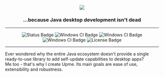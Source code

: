 <!-- Logo and description -->
<div align="center">
    <img src="https://github.com/user-attachments/assets/8de39442-70e1-4f33-b5e9-873211afd678"/>
    <!--h3 align="center">Effortless self-updates for Java desktop applications</h3-->
    <h3 align="center">...because Java desktop development isn't dead</h3>
</div>

<!-- Badges -->

---

<div align="center">
    <img alt="Status Badge" src="https://img.shields.io/badge/Status-Design phase-yellow"/>
    <img alt="Windows CI Badge" src="https://github.com/olepoeschl/Upme/actions/workflows/ci-windows.yml/badge.svg?branch=main"/>
    <img alt="Windows CI Badge" src="https://github.com/olepoeschl/Upme/actions/workflows/ci-linux.yml/badge.svg?branch=main"/>
    <img alt="Windows CI Badge" src="https://github.com/olepoeschl/Upme/actions/workflows/ci-macos.yml/badge.svg?branch=main"/>
    <img alt="License Badge" src="https://img.shields.io/badge/License-MIT-blue"/>
</div>

---

<!-- What is Upme? -->
Ever wondered why the entire Java ecosystem doesn't provide a single ready-to-use library to add self-update capabilities to desktop apps?
<br>Me too - that's why I create Upme. Its main goals are ease of use, extensibility and robustness.

<!-- ## Getting started -->

<!-- ## Example project -->
<!-- link a separate repository as a working example -->

<!-- ## How it works -->

<!--
## Contributing
Contributions of all forms are welcome. If you are not sure about something, open an issue first or comment on an existing one, if applicable. Feel free to submit a pull request as soon as you are ready.
Thank you.
-->
